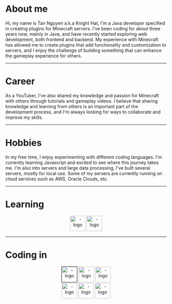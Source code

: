# About me

Hi, my name is Tan Nguyen a.k.a Knight Hat, I'm a Java developer specified in creating plugins for Minecraft servers.
I've been coding for about three years now, mainly in Java, 
and have recently started exploring web development, both frontend and backend. 
My experience with Minecraft has allowed me to create plugins that add functionality 
and customization to servers, and I enjoy the challenge of building something that can 
enhance the gameplay experience for others.

---

# Career

As a YouTuber, I've also shared my knowledge and passion for Minecraft with others through tutorials
and gameplay videos. I believe that sharing knowledge and learning from others is an important part of
the development process, and I'm always looking for ways to collaborate and improve my skills.

---

# Hobbies

In my free time, I enjoy experimenting with different coding languages. I'm currently learning Javascript 
and excited to see where this journey takes me. I'm also into servers and large data processing, 
I've built several servers, mostly for local use. Some of my servers are currently running on 
cloud services such as AWS, Oracle Clouds, etc.

---

# Learning
<div align="center">
<img src="https://i.ibb.co/NxSVDxB/spring-boot-logo-64x64.png" alt="-logo" height="48">
<img src="https://i.ibb.co/XjcPpPB/vite-logo-64x64.png" alt="-logo" height="48">
</div>

---

# Coding in

<div align="center">
<img src="https://i.ibb.co/ZWq22Tk/html-58x64.png" alt="-logo" height="48" border="1rem">
<img src="https://i.ibb.co/Pzct1RR/css-58x64.png" alt="-logo" height="48">
<img src="https://i.ibb.co/8svPxnd/javascript-logo-58x64.png" alt="-logo" height="48">
</div>
<div align="center">
<img src="https://i.ibb.co/jfM0T8Z/java-logo-51x64.png" alt="-logo" height="48">
<img src="https://i.ibb.co/q5L623s/mysql-logo-64x64.png" alt="-logo" height="48">
<img src="https://i.ibb.co/dJWHqQm/python-logo-64x64.png" alt="-logo" height="48">
</div>
